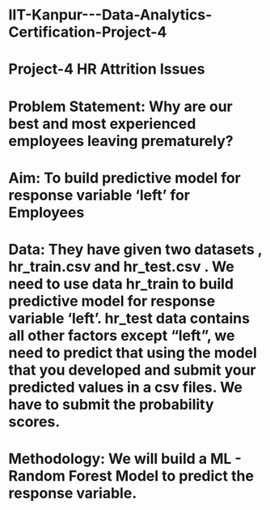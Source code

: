 # IIT-Kanpur---Data-Analytics-Certification-Project-4
# Project-4 HR Attrition Issues
# Problem Statement: Why are our best and most experienced employees leaving prematurely? 
# Aim: To build predictive model for response variable ‘left’ for Employees
# Data: They have given two datasets , hr_train.csv and hr_test.csv . We need to use data hr_train to build predictive model for response variable ‘left’. hr_test data contains all other factors except “left”, we need to predict that using the model that you developed and submit your predicted values in a csv files. We have to submit the probability scores.
# Methodology: We will build a ML - Random Forest Model to predict the response variable.
